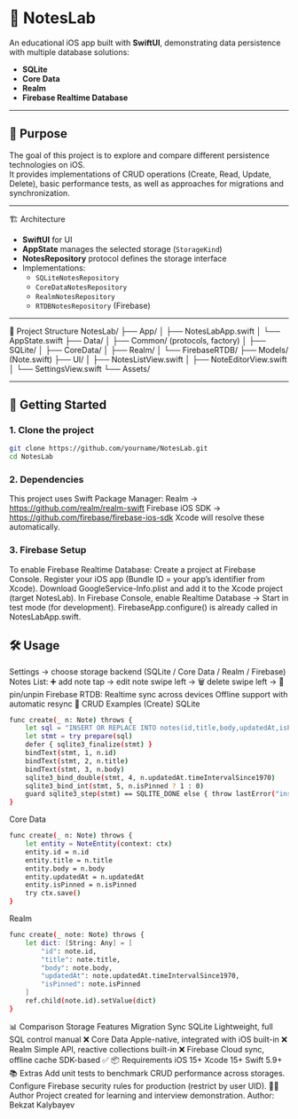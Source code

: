 # 📒 NotesLab

An educational iOS app built with **SwiftUI**, demonstrating data persistence with multiple database solutions:

- **SQLite**
- **Core Data**
- **Realm**
- **Firebase Realtime Database**

---

## 🎯 Purpose
The goal of this project is to explore and compare different persistence technologies on iOS.  
It provides implementations of CRUD operations (Create, Read, Update, Delete), basic performance tests, as well as approaches for migrations and synchronization.

---

🏗 Architecture
- **SwiftUI** for UI
- **AppState** manages the selected storage (`StorageKind`)
- **NotesRepository** protocol defines the storage interface
- Implementations:
  - `SQLiteNotesRepository`
  - `CoreDataNotesRepository`
  - `RealmNotesRepository`
  - `RTDBNotesRepository` (Firebase)

---

📂 Project Structure
NotesLab/
├── App/
│ ├── NotesLabApp.swift
│ └── AppState.swift
├── Data/
│ ├── Common/ (protocols, factory)
│ ├── SQLite/
│ ├── CoreData/
│ ├── Realm/
│ └── FirebaseRTDB/
├── Models/ (Note.swift)
├── UI/
│ ├── NotesListView.swift
│ ├── NoteEditorView.swift
│ └── SettingsView.swift
└── Assets/


---

## 🚀 Getting Started

### 1. Clone the project
```bash
git clone https://github.com/yourname/NotesLab.git
cd NotesLab
```
### 2. Dependencies
This project uses Swift Package Manager:
Realm → https://github.com/realm/realm-swift
Firebase iOS SDK → https://github.com/firebase/firebase-ios-sdk
Xcode will resolve these automatically.
### 3. Firebase Setup
To enable Firebase Realtime Database:
Create a project at Firebase Console.
Register your iOS app (Bundle ID = your app’s identifier from Xcode).
Download GoogleService-Info.plist and add it to the Xcode project (target NotesLab).
In Firebase Console, enable Realtime Database → Start in test mode (for development).
FirebaseApp.configure() is already called in NotesLabApp.swift.
## 🛠 Usage
Settings → choose storage backend (SQLite / Core Data / Realm / Firebase)
Notes List:
➕ add note
tap → edit note
swipe left → 🗑 delete
swipe left → 📌 pin/unpin
Firebase RTDB:
Realtime sync across devices
Offline support with automatic resync
🔑 CRUD Examples (Create)
SQLite
```bash
func create(_ n: Note) throws {
    let sql = "INSERT OR REPLACE INTO notes(id,title,body,updatedAt,isPinned) VALUES(?,?,?,?,?)"
    let stmt = try prepare(sql)
    defer { sqlite3_finalize(stmt) }
    bindText(stmt, 1, n.id)
    bindText(stmt, 2, n.title)
    bindText(stmt, 3, n.body)
    sqlite3_bind_double(stmt, 4, n.updatedAt.timeIntervalSince1970)
    sqlite3_bind_int(stmt, 5, n.isPinned ? 1 : 0)
    guard sqlite3_step(stmt) == SQLITE_DONE else { throw lastError("insert") }
}
```
Core Data
```bash
func create(_ n: Note) throws {
    let entity = NoteEntity(context: ctx)
    entity.id = n.id
    entity.title = n.title
    entity.body = n.body
    entity.updatedAt = n.updatedAt
    entity.isPinned = n.isPinned
    try ctx.save()
}
```
Realm
```bash
func create(_ note: Note) throws {
    let dict: [String: Any] = [
        "id": note.id,
        "title": note.title,
        "body": note.body,
        "updatedAt": note.updatedAt.timeIntervalSince1970,
        "isPinned": note.isPinned
    ]
    ref.child(note.id).setValue(dict)
}
```
📊 Comparison
Storage	Features	Migration	Sync
SQLite	Lightweight, full SQL control	manual	❌
Core Data	Apple-native, integrated with iOS	built-in	❌
Realm	Simple API, reactive collections	built-in	❌
Firebase	Cloud sync, offline cache	SDK-based	✅
📦 Requirements
iOS 15+
Xcode 15+
Swift 5.9+
📚 Extras
Add unit tests to benchmark CRUD performance across storages.
Configure Firebase security rules for production (restrict by user UID).
👨‍💻 Author
Project created for learning and interview demonstration.
Author: Bekzat Kalybayev
